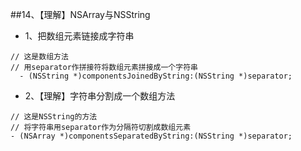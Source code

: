 ##14、【理解】NSArray与NSString
* 1、把数组元素链接成字符串
```objc
// 这是数组方法
// 用separator作拼接符将数组元素拼接成一个字符串
  - (NSString *)componentsJoinedByString:(NSString *)separator;
```

* 2、【理解】字符串分割成一个数组方法

 ```objc
 // 这是NSString的方法
 // 将字符串用separator作为分隔符切割成数组元素
 - (NSArray *)componentsSeparatedByString:(NSString *)separator;
```
